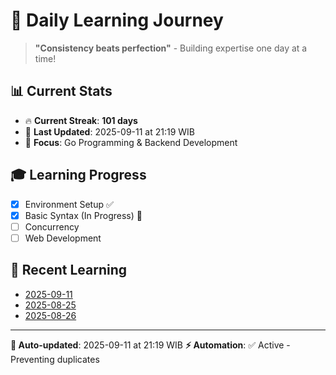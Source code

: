 # 🚀 Daily Learning Journey

> **"Consistency beats perfection"** - Building expertise one day at a time!

## 📊 Current Stats
- 🔥 **Current Streak**: **101 days**
- 📅 **Last Updated**: 2025-09-11 at 21:19 WIB
- 🎯 **Focus**: Go Programming & Backend Development

## 🎓 Learning Progress
- [x] Environment Setup ✅
- [x] Basic Syntax (In Progress) 🔄
- [ ] Concurrency
- [ ] Web Development

## 📖 Recent Learning
- [2025-09-11](learning-log/.md)
- [2025-08-25](learning-log/.md)
- [2025-08-26](learning-log/.md)

---
**🤖 Auto-updated**: 2025-09-11 at 21:19 WIB
**⚡ Automation**: ✅ Active - Preventing duplicates

